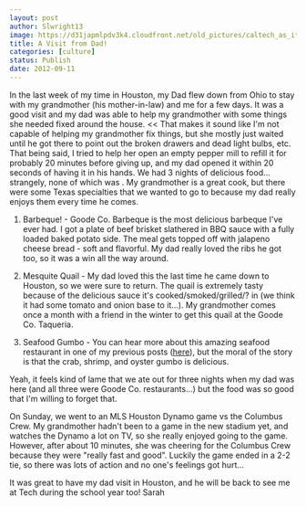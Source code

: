 ```yaml
---
layout: post
author: Slwright13
image: https://d31japmlpdv3k4.cloudfront.net/old_pictures/caltech_as_it_happens/6a0105349b8251970b017c31b29e1f970b.jpg
title: A Visit from Dad! 
categories: [culture]
status: Publish
date: 2012-09-11
---
```


In the last week of my time in Houston, my Dad flew down from Ohio to stay with my grandmother (his mother-in-law) and me for a few days. It was a good visit and my dad was able to help my grandmother with some things she needed fixed around the house. &lt;&lt; That makes it sound like I'm not capable of helping my grandmother fix things, but she mostly just waited until he got there to point out the broken drawers and dead light bulbs, etc. That being said, I tried to help her open an empty pepper mill to refill it for probably 20 minutes before giving up, and my dad opened it within 20 seconds of having it in his hands. 
We had 3 nights of delicious food... strangely, none of which was . My grandmother is a great cook, but there were some Texas specialties that we wanted to go to because my dad really enjoys them every time he comes.

1) Barbeque! - Goode Co. Barbeque is the most delicious barbeque I've ever had. I got a plate of beef brisket slathered in BBQ sauce with a fully loaded baked potato side. The meal gets topped off with jalapeno cheese bread - soft and flavorful. My dad really loved the ribs he got too, so it was a win all the way around.

2) Mesquite Quail - My dad loved this the last time he came down to Houston, so we were sure to return. The quail is extremely tasty because of the delicious sauce it's cooked/smoked/grilled/? in (we think it had some tomato and onion base to it...). My grandmother comes once a month with a friend in the winter to get this quail at the Goode Co. Taqueria.

3) Seafood Gumbo - You can hear more about this amazing seafood restaurant in one of my previous posts (<a href="https://caltech.typepad.com/caltech_as_it_happens/2012/07/kill-all-the-mosquitos-final.html" target="_self">here</a>), but the moral of the story is that the crab, shrimp, and oyster gumbo is delicious.

Yeah, it feels kind of lame that we ate out for three nights when my dad was here (and all three were Goode Co. restaurants...) but the food was so good that I'm willing to forget that.

On Sunday, we went to an MLS Houston Dynamo game vs the Columbus Crew. My grandmother hadn't been to a game in the new stadium yet, and watches the Dynamo a lot on TV, so she really enjoyed going to the game. However, after about 10 minutes, she was cheering for the Columbus Crew because they were "really fast and good". Luckily the game ended in a 2-2 tie, so there was lots of action and no one's feelings got hurt...

It was great to have my dad visit in Houston, and he will be back to see me at Tech during the school year too!
Sarah

